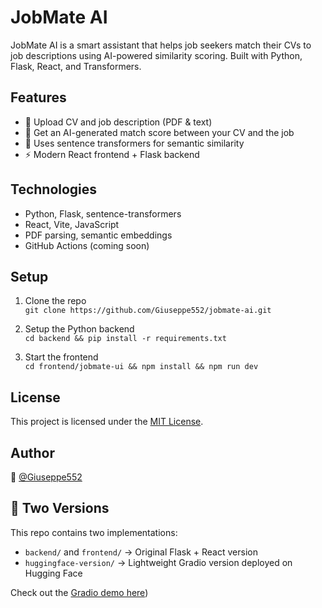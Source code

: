 # JobMate AI

JobMate AI is a smart assistant that helps job seekers match their CVs to job descriptions using AI-powered similarity scoring. Built with Python, Flask, React, and Transformers.

## Features

- 📄 Upload CV and job description (PDF & text)
- 🤖 Get an AI-generated match score between your CV and the job
- 🧠 Uses sentence transformers for semantic similarity
- ⚡ Modern React frontend + Flask backend

## Technologies

- Python, Flask, sentence-transformers
- React, Vite, JavaScript
- PDF parsing, semantic embeddings
- GitHub Actions (coming soon)

## Setup

1. Clone the repo  
   `git clone https://github.com/Giuseppe552/jobmate-ai.git`

2. Setup the Python backend  
   `cd backend && pip install -r requirements.txt`

3. Start the frontend  
   `cd frontend/jobmate-ui && npm install && npm run dev`

## License

This project is licensed under the [MIT License](LICENSE).

## Author

👤 [@Giuseppe552](https://github.com/Giuseppe552)

## 🔀 Two Versions

This repo contains two implementations:

- `backend/` and `frontend/` → Original Flask + React version
- `huggingface-version/` → Lightweight Gradio version deployed on Hugging Face

Check out the [Gradio demo here](https://huggingface.co/spaces/giuseppe552/jobmate-ai))

